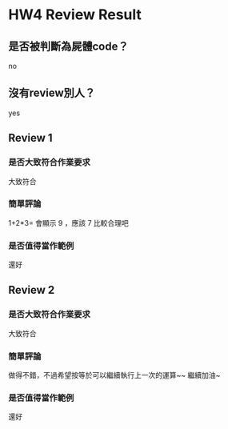 



# HW4 Review Result

## 是否被判斷為屍體code？


no
## 沒有review別人？


yes
## Review 1

### 是否大致符合作業要求


大致符合
### 簡單評論


1+2*3= 會顯示 9 ，應該 7 比較合理吧
### 是否值得當作範例


還好
## Review 2

### 是否大致符合作業要求


大致符合
### 簡單評論


做得不錯，不過希望按等於可以繼續執行上一次的運算~~
繼續加油~
### 是否值得當作範例


還好